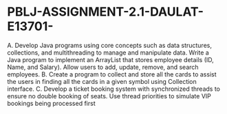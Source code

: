 # PBLJ-ASSIGNMENT-2.1-DAULAT-E13701-
A. Develop Java programs using core concepts such as data structures, collections, and multithreading to manage and manipulate data. Write a Java program to implement an ArrayList that stores employee details (ID, Name, and Salary). Allow users to add, update, remove, and search employees.
B. Create a program to collect and store all the cards to assist the users in finding all the cards in a given symbol using Collection interface.
C. Develop a ticket booking system with synchronized threads to ensure no double booking of seats. Use thread priorities to simulate VIP bookings being processed first
